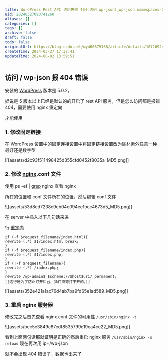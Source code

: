 ```yaml
---
title: WordPress Rest API 访问失败 404(访问 wp-json)_wp-json namespaces-CSDN 博客
uid: 20240327093741260
aliases: []
categories: []
tags: []
archive: false
draft: false
todo: false
originalUrl: https://blog.csdn.net/my466879168/article/details/107169245
createTime: 2024-03-27 17:37:41
updateTime: 2024-08-02 13:59:51
---
```


## 访问 / wp-json 报 404 错误

安装的 [WordPress](https://so.csdn.net/so/search?q=WordPress&spm=1001.2101.3001.7020) 版本是 5.0.2，

据说是 5 版本以上已经是默认的的开启了 rest API 服务，但是怎么访问都是报错 404，需要使用 nginx 重定向

才能使用

### 1. 修改固定链接

在 WordPress 设置中的固定连接设置中将固定链接设置改为除朴素外任意一种，最好还是数字型

![[assets/d2c93f511498425d355cfd0452f8035a_MD5.png]]

### 2. 修改 [nginx](https://so.csdn.net/so/search?q=nginx&spm=1001.2101.3001.7020).conf 文件

使用 ps -ef | [grep](https://so.csdn.net/so/search?q=grep&spm=1001.2101.3001.7020) nginx 查看 nginx

所在的位置和 conf 文件所在的位置，然后编辑 conf 文件

![[assets/53d8ed7238c9eb04c094ee1bcc4673d5_MD5.png]]

在 server 中插入以下几句话来进

行 [重定向](https://so.csdn.net/so/search?q=%E9%87%8D%E5%AE%9A%E5%90%91&spm=1001.2101.3001.7020)

```
if (-f $request_filename/index.html){
rewrite (.*) $1/index.html break;
}
if (-f $request_filename/index.php){
rewrite (.*) $1/index.php;
}
if (!-f $request_filename){
rewrite (.*) /index.php;
}
rewrite /wp-admin$ $scheme://$host$uri/ permanent;
[[这行是为了防止打开后台、插件页等打不开的。]]

```

![[assets/352e421a1ac76d4ab7ba9fd65e1ad589_MD5.png]]

### 3. 重启 nginx 服务器

修改完之后首先查看 nginx.conf 文件的可用性 `/usr/sbin/nginx -t`

![[assets/bec5e3849c87cdf8535799e19ca4ce22_MD5.png]]

看到上面两句话那就证明是正确的然后重启 nginx 服务 `/usr/sbin/nginx -s reload` 现在再次用 ip+/wp-json

就不会出现 404 错误了，数据也出来了
